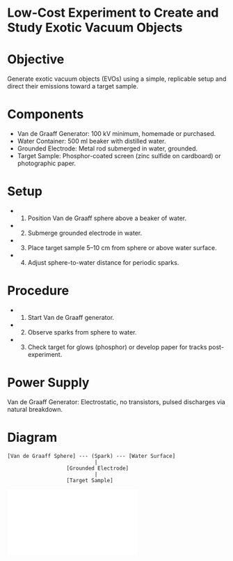 # Low-Cost Experiment to Create and Study Exotic Vacuum Objects

# Objective
Generate exotic vacuum objects (EVOs) using a simple, replicable setup and direct their emissions toward a target sample.

# Components

- Van de Graaff Generator: 100 kV minimum, homemade or purchased.
- Water Container: 500 ml beaker with distilled water.
- Grounded Electrode: Metal rod submerged in water, grounded.
- Target Sample: Phosphor-coated screen (zinc sulfide on cardboard) or photographic paper.

# Setup

- 1. Position Van de Graaff sphere above a beaker of water.
- 2. Submerge grounded electrode in water.
- 3. Place target sample 5–10 cm from sphere or above water surface.
- 4. Adjust sphere-to-water distance for periodic sparks.

# Procedure

- 1. Start Van de Graaff generator.
- 2. Observe sparks from sphere to water.
- 3. Check target for glows (phosphor) or develop paper for tracks post-experiment.

# Power Supply

Van de Graaff Generator: Electrostatic, no transistors, pulsed discharges via natural breakdown.

# Diagram
```
[Van de Graaff Sphere] --- (Spark) --- [Water Surface]
                            |
                   [Grounded Electrode]
                            |
                   [Target Sample]
```

![Full Description](Detailed_description.md)
